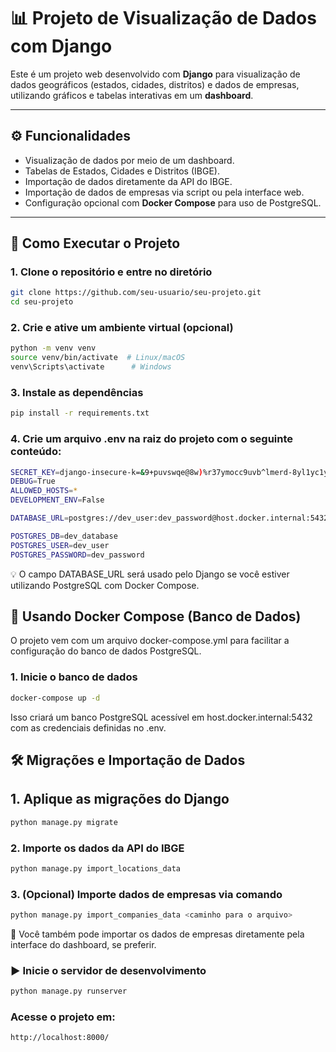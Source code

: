 # 📊 Projeto de Visualização de Dados com Django
Este é um projeto web desenvolvido com **Django** para visualização de dados geográficos (estados, cidades, distritos) e dados de empresas, utilizando gráficos e tabelas interativas em um **dashboard**.

---

## ⚙️ Funcionalidades

- Visualização de dados por meio de um dashboard.
- Tabelas de Estados, Cidades e Distritos (IBGE).
- Importação de dados diretamente da API do IBGE.
- Importação de dados de empresas via script ou pela interface web.
- Configuração opcional com **Docker Compose** para uso de PostgreSQL.

---

## 🚀 Como Executar o Projeto

### 1. Clone o repositório e entre no diretório
```bash
git clone https://github.com/seu-usuario/seu-projeto.git
cd seu-projeto
```
### 2. Crie e ative um ambiente virtual (opcional)
```bash
python -m venv venv
source venv/bin/activate  # Linux/macOS
venv\Scripts\activate      # Windows
```
### 3. Instale as dependências
```bash
pip install -r requirements.txt
```

### 4. Crie um arquivo .env na raiz do projeto com o seguinte conteúdo:
```bash
SECRET_KEY=django-insecure-k=&9+puvswqe@8w)%r37ymocc9uvb^lmerd-8yl1yc1y!sbc5p
DEBUG=True
ALLOWED_HOSTS=*
DEVELOPMENT_ENV=False

DATABASE_URL=postgres://dev_user:dev_password@host.docker.internal:5432/dev_database

POSTGRES_DB=dev_database
POSTGRES_USER=dev_user
POSTGRES_PASSWORD=dev_password
```
💡 O campo DATABASE_URL será usado pelo Django se você estiver utilizando PostgreSQL com Docker Compose.

## 🐳 Usando Docker Compose (Banco de Dados)
O projeto vem com um arquivo docker-compose.yml para facilitar a configuração do banco de dados PostgreSQL.

### 1. Inicie o banco de dados
```bash
docker-compose up -d
```
Isso criará um banco PostgreSQL acessível em host.docker.internal:5432 com as credenciais definidas no .env.

## 🛠️ Migrações e Importação de Dados

## 1. Aplique as migrações do Django
```bash
python manage.py migrate
```

### 2. Importe os dados da API do IBGE
```bash
python manage.py import_locations_data
```
### 3. (Opcional) Importe dados de empresas via comando
```bash
python manage.py import_companies_data <caminho para o arquivo>
```
🧠 Você também pode importar os dados de empresas diretamente pela interface do dashboard, se preferir.

### ▶️ Inicie o servidor de desenvolvimento
```bash
python manage.py runserver
```
### Acesse o projeto em:
```bash
http://localhost:8000/
```
